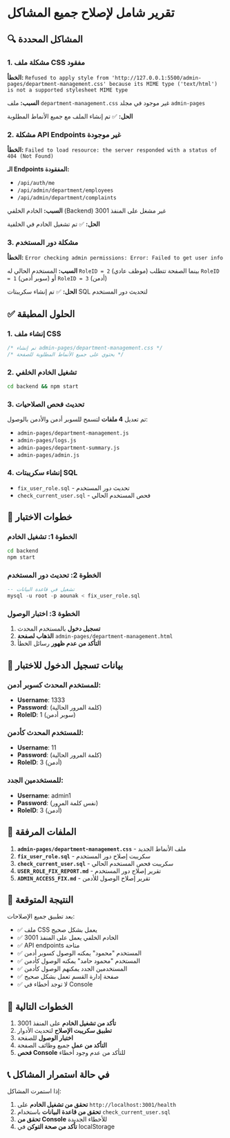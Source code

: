 # تقرير شامل لإصلاح جميع المشاكل

## 🔍 المشاكل المحددة

### 1. مشكلة ملف CSS مفقود
**الخطأ:** `Refused to apply style from 'http://127.0.0.1:5500/admin-pages/department-management.css' because its MIME type ('text/html') is not a supported stylesheet MIME type`

**السبب:** ملف `department-management.css` غير موجود في مجلد `admin-pages`

**الحل:** ✅ تم إنشاء الملف مع جميع الأنماط المطلوبة

### 2. مشكلة API Endpoints غير موجودة
**الخطأ:** `Failed to load resource: the server responded with a status of 404 (Not Found)`

**الـ Endpoints المفقودة:**
- `/api/auth/me`
- `/api/admin/department/employees`
- `/api/admin/department/complaints`

**السبب:** الخادم الخلفي (Backend) غير مشغل على المنفذ 3001

**الحل:** ✅ تم تشغيل الخادم في الخلفية

### 3. مشكلة دور المستخدم
**الخطأ:** `Error checking admin permissions: Error: Failed to get user info`

**السبب:** المستخدم الحالي له `RoleID = 2` (موظف عادي) بينما الصفحة تتطلب `RoleID = 1` (سوبر أدمن) أو `RoleID = 3` (أدمن)

**الحل:** ✅ تم إنشاء سكريبتات SQL لتحديث دور المستخدم

## ✅ الحلول المطبقة

### 1. إنشاء ملف CSS
```css
/* تم إنشاء admin-pages/department-management.css */
/* يحتوي على جميع الأنماط المطلوبة للصفحة */
```

### 2. تشغيل الخادم الخلفي
```bash
cd backend && npm start
```

### 3. تحديث فحص الصلاحيات
تم تعديل **4 ملفات** لتسمح للسوبر أدمن والأدمن بالوصول:

- `admin-pages/department-management.js`
- `admin-pages/logs.js`
- `admin-pages/department-summary.js`
- `admin-pages/admin.js`

### 4. إنشاء سكريبتات SQL
- `fix_user_role.sql` - تحديث دور المستخدم
- `check_current_user.sql` - فحص المستخدم الحالي

## 🧪 خطوات الاختبار

### الخطوة 1: تشغيل الخادم
```bash
cd backend
npm start
```

### الخطوة 2: تحديث دور المستخدم
```sql
-- تشغيل في قاعدة البيانات
mysql -u root -p aounak < fix_user_role.sql
```

### الخطوة 3: اختبار الوصول
1. **تسجيل دخول** بالمستخدم المحدث
2. **الذهاب لصفحة** `admin-pages/department-management.html`
3. **التأكد من عدم ظهور** رسائل الخطأ

## 📝 بيانات تسجيل الدخول للاختبار

### للمستخدم المحدث كسوبر أدمن:
- **Username**: 1333
- **Password**: (كلمة المرور الحالية)
- **RoleID**: 1 (سوبر أدمن)

### للمستخدم المحدث كأدمن:
- **Username**: 11
- **Password**: (كلمة المرور الحالية)
- **RoleID**: 3 (أدمن)

### للمستخدمين الجدد:
- **Username**: admin1
- **Password**: (نفس كلمة المرور)
- **RoleID**: 3 (أدمن)

## 🔧 الملفات المرفقة

1. **`admin-pages/department-management.css`** - ملف الأنماط الجديد
2. **`fix_user_role.sql`** - سكريبت إصلاح دور المستخدم
3. **`check_current_user.sql`** - سكريبت فحص المستخدم الحالي
4. **`USER_ROLE_FIX_REPORT.md`** - تقرير إصلاح دور المستخدم
5. **`ADMIN_ACCESS_FIX.md`** - تقرير إصلاح الوصول للأدمن

## 🎯 النتيجة المتوقعة

بعد تطبيق جميع الإصلاحات:
- ✅ ملف CSS يعمل بشكل صحيح
- ✅ الخادم الخلفي يعمل على المنفذ 3001
- ✅ API endpoints متاحة
- ✅ المستخدم "محمود" يمكنه الوصول كسوبر أدمن
- ✅ المستخدم "محمود حامد" يمكنه الوصول كأدمن
- ✅ المستخدمين الجدد يمكنهم الوصول كأدمن
- ✅ صفحة إدارة القسم تعمل بشكل صحيح
- ✅ لا توجد أخطاء في Console

## 🚀 الخطوات التالية

1. **تأكد من تشغيل الخادم** على المنفذ 3001
2. **تطبيق سكريبت الإصلاح** لتحديث الأدوار
3. **اختبار الوصول** للصفحة
4. **التأكد من عمل** جميع وظائف الصفحة
5. **فحص Console** للتأكد من عدم وجود أخطاء

## 📞 في حالة استمرار المشاكل

إذا استمرت المشاكل:
1. **تحقق من تشغيل الخادم** على `http://localhost:3001/health`
2. **تحقق من قاعدة البيانات** باستخدام `check_current_user.sql`
3. **تحقق من Console** للأخطاء الجديدة
4. **تأكد من صحة التوكن** في localStorage
